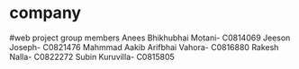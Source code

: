 # company

#web project group members
Anees Bhikhubhai Motani- C0814069
Jeeson Joseph- C0821476
Mahmmad Aakib Arifbhai Vahora- C0816880
Rakesh Nalla- C0822272
Subin Kuruvilla- C0815805
